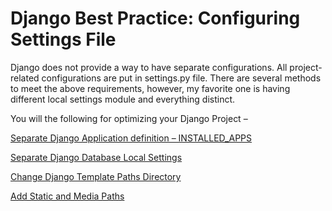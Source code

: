 # Django Best Practice: Configuring Settings File

Django does not provide a way to have separate configurations. All project-related configurations are put in settings.py file. There are several methods to meet the above requirements, however, my favorite one is having different local settings module and everything distinct.

You will the following for optimizing your Django Project –

[Separate Django Application definition – INSTALLED_APPS](https://studygyaan.com/django/django-best-practice-configuring-settings-file#INSTALLED_APPS)

[Separate Django Database Local Settings](https://studygyaan.com/django/django-best-practice-configuring-settings-file#local-database)

[Change Django Template Paths Directory](https://studygyaan.com/django/django-best-practice-configuring-settings-file#template-path)

[Add Static and Media Paths](https://studygyaan.com/django/django-best-practice-configuring-settings-file#static-media-path)
